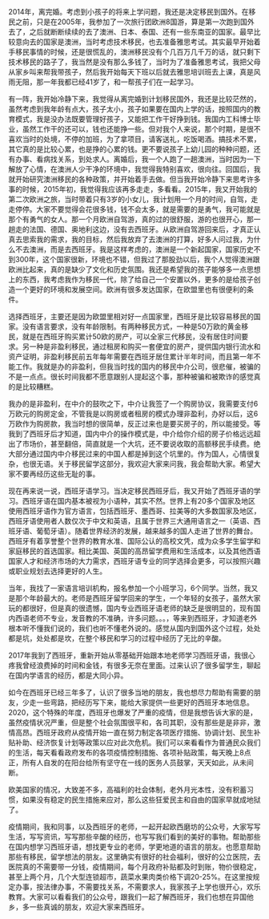 2014年，离完婚。考虑到小孩子的将来上学问题，我还是决定移民到国外。在移民之前，只是在2005年，我参加了一次旅行团欧洲8国游，算是第一次跑到国外去了，之后就断断续续的去了澳洲、日本、泰国、还有一些东南亚的国家。最早比较意向去的国家是澳洲，当时考虑技术移民，也去准备雅思考试。其实最早开始着手移民事情的时候，还是很慌乱的，澳洲移民没有个几百万几千万的话，就只剩下技术移民的路子了，我当然是没有那么多钱了，当时为了准备雅思考试，我把父母从家乡叫来帮我带孩子，然后我开始每天下班以后就去雅思培训班去上课，真是风雨无阻，那一年我都已经41岁了，和一帮孩子们在一起学习。

有一阵，我开始冷静下来，我觉得从离完婚到计划移民国外，我还是比较茫然的，虽然考虑到我年龄有点大，孩子太小，孩子如果要在国内上学的话，按照国内的教育模式，我是没办法既要管理好孩子，又能把工作干好挣到钱。我国内工科博士毕业，虽然工作干的还可以，钱也还能挣一些。但对我个人来说，那个时期，是很不喜欢当时的处境，不停的加班，为了拿项目，请客送礼，吃饭喝酒。搞技术不累，其它真的是比较心累，也是挣的心累的钱。更不要说孩子上幼儿园的种种问题，还有办事、看病找关系，到处求人。离婚后，我一个人跑了一趟澳洲，当时因为一下解放了心情，在澳洲人少干净的环境中，我觉得我特别喜欢，很向往。回国后，我就开始研究澳洲移民的各种政策，并开始着手去做。但当我开始冷静下来思考许多事的时候，2015年初，我觉得我应该再多走走，多看看。2015年，我又开始我的第二次欧洲之旅，当时带着只有3岁的小女儿，我计划用一个月的时间，自驾，走走停停。大家不要觉得会花很多钱，钱不会太多，就是需要的是勇气，我可能就是那个有勇气的女人。那一个月欧洲自驾游，真的过的很舒服，游的也很开心，那一趟走的法国、德国、奥地利这边，没有去西班牙。从欧洲自驾游回来后，才真正认真去思索我的需求，我的目标，然后我放弃了去澳洲的打算，好多人问过我，为什么不去澳洲，而是去西班牙。我是这样考虑的，澳洲是一个新起国家，国家历史不到300年，这个国家很新，环境也不错，但我过了那股劲以后，我个人觉得澳洲跟欧洲比起来，真的是缺少了文化和历史氛围。我还是希望我的孩子能够多一点思想上的东西，我考虑我作为移民一代，除了给自己一个安置以外，更多的是给孩子创造一个更好的环境和发展空间。欧洲有很多发达国家，在欧盟里也有很便利的条件。

选择西班牙，主要还是因为欧盟里相对好一点国家里，西班牙是比较容易移民的国家。没有语言要求，没有年龄限制。有两种移民方式，一种是50万欧的黄金移民，就是在西班牙购买累计50欧的房产，可以全家三代移民，没有居住时间要求。另一种是非盈利移民，通过租房和购买一套便宜的房产，提供国内银行流水和资产证明，非盈利移民前五年每年需要在西班牙居住累计半年时间，而且第一年不能工作。我就是办的非盈利，但我当时找的国内的移民中介公司，很悲催，被骗的不是一点点。很长时间我都不愿意跟别人提起这个事，那种被骗和被欺诈的感觉真的是比较糟糕。

我办的是非盈利，在中介的鼓吹之下，中介让我签了一个购房协议，我需要支付6万欧元的购房定金，不管我是以购房或者租房的模式办理非盈利，办好以后，这6万欧作为购房款，我当时想的很简单，反正过来也是要买房子的，所以能接受。等我到了西班牙后才知道，国内中介的操作模式是，中介给你介绍的房子价格远远超出了市场价，甚至翻倍，简直就是一个大坑，还不要说收取的高额移民手续费。绝大部分通过国内中介移民过来的中国人都是掉到这个坑里的。作为国人，心情很复杂，也很无语。关于移民留学这部分，我欢迎大家来问我，我会帮助大家。希望大家不要再经历这些无耻的事。

现在再来说一说，西班牙语学习。当决定移民西班牙后，我又开始了西班牙语的学习。西班牙语在国内基本被视为小语种，其实不然。世界上有20多个国家及地区使用西班牙语作为官方语言，包括西班牙、墨西哥、拉美等的大多数国家及地区，西班牙语使用者人数仅次于中文和英语，且属于世界三大通用语言之一（英语、西班牙语、葡萄牙语）。随着世界经济的发展，越来越多的国人走进了世界的舞台。西班牙有着享誉整个世界的教育水准、国际公认的高校文凭，成为众多学生留学和家庭移民的首选国家。相比美国、英国的高昂留学费用和生活成本，以及其他西语国家人才和经济市场的大力需求，西班牙语专业的同学选择会更多，可以按照兴趣或职业规划去选择更好的人生。

当年，我找了一家语言培训机构，报名参加一个小班学习，6个同学。当然，我又是那个年龄最大的。老师是西班牙留学回来的学生，一个年轻的女孩子，虽然大家玩的都很好，但是真的很遗憾，国内专业西班牙语老师的缺乏是很明显的，现有国内西语老师不专业，发音教的不准确，许多问题。。。，等来到西班牙，才知道老外根本听不懂我们说的，我们也听不懂老外说的。感觉从国内到国外这个过程，处处都是坑，处处都是坎，在整个移民和学习的过程中经历了无比的辛酸。

2017年我到了西班牙，重新开始从零基础开始跟本地老师学习西班牙语，我很心疼我曾经浪费掉的时间和金钱，有很多无奈在里面。过来认识了很多留学生，聊起在国内学语言的经历，都是大同小异。

如今在西班牙已经三年多了，认识了很多当地的朋友，我也想尽力帮助有需要的朋友，少走一些弯路，把经历写下来，能给大家提供一些更好的西班牙本地信息。2020，这个特殊的年度，西班牙也爆发了严重的疫情，但是我想告诉大家的是，虽然疫情状况严重，但是整个社会氛围很平和，各司其职，没有那些是是非非，激情高昂。西班牙政府从疫情开始一直在努力制定各项医疗措施、协调计划、民生补贴补助、经济恢复计划等政策以应对此次危机。我们可以来看看作为普通民众我们的生活，每天看看政府发布的各项疫情控制措施、各项补贴政策，每天晚上8点正，所有人自发的在阳台给所有坚守在一线的医务人员鼓掌，天天如此，从未间断。

欧美国家的情况，大致差不多，高福利的社会体制，老外月光本性，没有积蓄习惯，如果没有稳定的民生措施来应对，那么这些狂爱民主和自由的国家早就成地狱了。

疫情期间，我和同事，以及西班牙的老师，一起开起欧西磨坊的公众号，大家写写生活，写写资讯，写写那些辛酸的经历，也写写我们看到的美好的事物。帮助那些在国内想学习西班牙语，想找更专业的老师，学更地道的语言的朋友。也愿意帮助那些有移民，留学想法的朋友。这里确实有很好的社会福利，很好的公立医院，去医院真的不需要带一分钱，疫情期间，每个月政府补贴都及时到账，物价很稳定，甚至上两个月，几个大型连锁超市，蔬菜水果肉类价格下调20-25%。在这里按规定办事，按法律办事，不需要找关系，不需要求人，我家孩子上学也很开心，欢乐教育。大家可以看看我们的公众号，跟我们一起了解西班牙，我们也想在异国他乡，多一些真诚的朋友，欢迎大家来西班牙。
